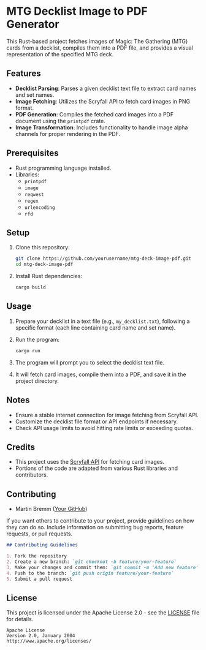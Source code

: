 # MTG Decklist Image to PDF Generator

This Rust-based project fetches images of Magic: The Gathering (MTG) cards from a decklist, compiles them into a PDF file, and provides a visual representation of the specified MTG deck.

## Features

- **Decklist Parsing**: Parses a given decklist text file to extract card names and set names.
- **Image Fetching**: Utilizes the Scryfall API to fetch card images in PNG format.
- **PDF Generation**: Compiles the fetched card images into a PDF document using the `printpdf` crate.
- **Image Transformation**: Includes functionality to handle image alpha channels for proper rendering in the PDF.

## Prerequisites

- Rust programming language installed.
- Libraries:
  - `printpdf`
  - `image`
  - `reqwest`
  - `regex`
  - `urlencoding`
  - `rfd`

## Setup

1. Clone this repository:
   ```bash
   git clone https://github.com/yourusername/mtg-deck-image-pdf.git
   cd mtg-deck-image-pdf
   ```

2. Install Rust dependencies:
   ```bash
   cargo build
   ```

## Usage

1. Prepare your decklist in a text file (e.g., `my_decklist.txt`), following a specific format (each line containing card name and set name).
2. Run the program:
   ```bash
   cargo run
   ```

3. The program will prompt you to select the decklist text file.
4. It will fetch card images, compile them into a PDF, and save it in the project directory.

## Notes

- Ensure a stable internet connection for image fetching from Scryfall API.
- Customize the decklist file format or API endpoints if necessary.
- Check API usage limits to avoid hitting rate limits or exceeding quotas.

## Credits

- This project uses the [Scryfall API](https://scryfall.com/docs/api) for fetching card images.
- Portions of the code are adapted from various Rust libraries and contributors.

## Contributing

- Martin Bremm ([Your GitHub](https://github.com/martinbremm))

If you want others to contribute to your project, provide guidelines on how they can do so. Include information on submitting bug reports, feature requests, or pull requests.

```markdown
## Contributing Guidelines

1. Fork the repository
2. Create a new branch: `git checkout -b feature/your-feature`
3. Make your changes and commit them: `git commit -m 'Add new feature'`
4. Push to the branch: `git push origin feature/your-feature`
5. Submit a pull request
```

## License

This project is licensed under the Apache License 2.0 - see the [LICENSE](LICENSE) file for details.

```
Apache License
Version 2.0, January 2004
http://www.apache.org/licenses/
```
